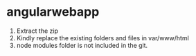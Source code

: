 # angularwebapp

1. Extract the zip
2. Kindly replace the existing folders and files in var/www/html
3. node modules folder is not included in the git.
